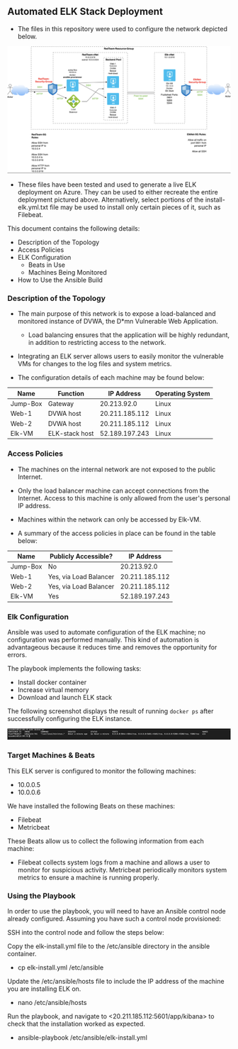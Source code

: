 ## Automated ELK Stack Deployment

- The files in this repository were used to configure the network depicted below.

 ![Network Diagram](Diagrams/network-diagram.png)

- These files have been tested and used to generate a live ELK deployment on Azure. They can be used to either recreate the entire deployment pictured above. Alternatively, select portions of the install-elk.yml.txt file may be used to install only certain pieces of it, such as Filebeat.

 

This document contains the following details:
- Description of the Topology
- Access Policies
- ELK Configuration
  - Beats in Use
  - Machines Being Monitored
- How to Use the Ansible Build



### Description of the Topology

- The main purpose of this network is to expose a load-balanced and monitored instance of DVWA, the D*mn Vulnerable Web Application.

  - Load balancing ensures that the application will be highly redundant, in addition to restricting access to the network.

- Integrating an ELK server allows users to easily monitor the vulnerable VMs for changes to the log files and system metrics.


- The configuration details of each machine may be found below:


| Name     | Function       | IP Address     | Operating System |
|----------|----------------|----------------|------------------|
| Jump-Box | Gateway        | 20.213.92.0    | Linux            |
| Web-1    | DVWA host      | 20.211.185.112 | Linux            |
| Web-2    | DVWA host      | 20.211.185.112 | Linux            |
| Elk-VM   | ELK-stack host | 52.189.197.243 | Linux            |

### Access Policies

- The machines on the internal network are not exposed to the public Internet. 

- Only the load balancer machine can accept connections from the Internet. Access to this machine is only allowed from the user's personal IP address.

- Machines within the network can only be accessed by Elk-VM.



- A summary of the access policies in place can be found in the table below:

| Name     | Publicly Accessible?   | IP Address     |
|----------|------------------------|----------------|
| Jump-Box | No                     | 20.213.92.0    |
| Web-1    | Yes, via Load Balancer | 20.211.185.112 |
| Web-2    | Yes, via Load Balancer | 20.211.185.112 |
| Elk-VM   | Yes                    | 52.189.197.243 |



### Elk Configuration

Ansible was used to automate configuration of the ELK machine; no configuration was performed manually. This kind of automation is advantageous because it reduces time and removes the opportunity for errors.


The playbook implements the following tasks:
- Install docker container
- Increase virtual memory
- Download and launch ELK stack

The following screenshot displays the result of running `docker ps` after successfully configuring the ELK instance.

![Docker Output](Diagrams/docker-ps-output.png)


### Target Machines & Beats
This ELK server is configured to monitor the following machines:
- 10.0.0.5
- 10.0.0.6

We have installed the following Beats on these machines:
- Filebeat
- Metricbeat

These Beats allow us to collect the following information from each machine:
- Filebeat collects system logs from a machine and allows a user to monitor for suspicious activity. Metricbeat periodically monitors system metrics to ensure a machine is running properly.  


### Using the Playbook
In order to use the playbook, you will need to have an Ansible control node already configured. Assuming you have such a control node provisioned: 

SSH into the control node and follow the steps below:

Copy the elk-install.yml file to the /etc/ansible directory in the ansible container.
- cp elk-install.yml /etc/ansible

Update the /etc/ansible/hosts file to include the IP address of the machine you are installing ELK on.
- nano /etc/ansible/hosts

Run the playbook, and navigate to <20.211.185.112:5601/app/kibana> to check that the installation worked as expected.
- ansible-playbook /etc/ansible/elk-install.yml

